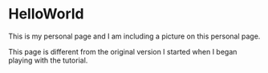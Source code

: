 # HelloWorld
This is my personal page and I am including a picture on this personal page.

This page is different from the original version I started when I began playing with the tutorial.

